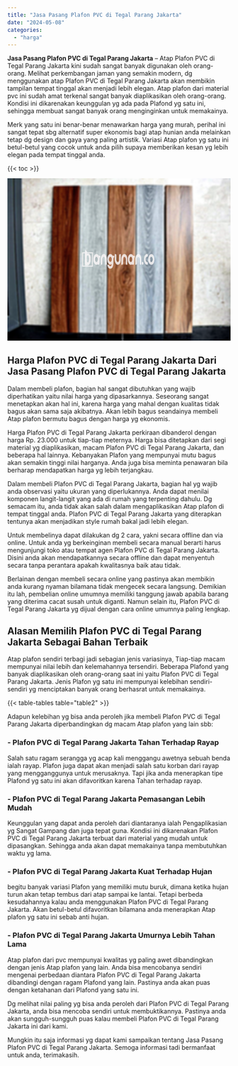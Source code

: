 ```yaml
---
title: "Jasa Pasang Plafon PVC di Tegal Parang Jakarta"
date: "2024-05-08"
categories: 
  - "harga"
---
```


**Jasa Pasang Plafon PVC di Tegal Parang Jakarta** – Atap Plafon PVC di Tegal Parang Jakarta kini sudah sangat banyak digunakan oleh orang-orang. Melihat perkembangan jaman yang semakin modern, dg menggunakan atap Plafon PVC di Tegal Parang Jakarta akan membikin tampilan tempat tinggal akan menjadi lebih elegan. Atap plafon dari material pvc ini sudah amat terkenal sangat banyak diaplikasikan oleh orang-orang. Kondisi ini dikarenakan keunggulan yg ada pada Plafond yg satu ini, sehingga membuat sangat banyak orang menginginkan untuk memakainya.

Merk yang satu ini benar-benar menawarkan harga yang murah, perihal ini sangat tepat sbg alternatif super ekonomis bagi atap hunian anda melainkan tetap dg design dan gaya yang paling artistik. Variasi Atap plafon yg satu ini betul-betul yang cocok untuk anda pilih supaya memberikan kesan yg lebih elegan pada tempat tinggal anda.

{{< toc >}}

![Jasa Pasang Plafon PVC di Tegal Parang Jakarta](/images/flafond-pvc-murah02.png)

## Harga Plafon PVC di Tegal Parang Jakarta Dari Jasa Pasang Plafon PVC di Tegal Parang Jakarta

Dalam membeli plafon, bagian hal sangat dibutuhkan yang wajib diperhatikan yaitu nilai harga yang dipasarkannya. Seseorang sangat menetapkan akan hal ini, karena harga yang mahal dengan kualitas tidak bagus akan sama saja akibatnya. Akan lebih bagus seandainya membeli Atap plafon bermutu bagus dengan harga yg ekonomis.

Harga Plafon PVC di Tegal Parang Jakarta perkiraan dibanderol dengan harga Rp. 23.000 untuk tiap-tiap meternya. Harga bisa ditetapkan dari segi material yg diaplikasikan, macam Plafon PVC di Tegal Parang Jakarta, dan beberapa hal lainnya. Kebanyakan Plafon yang mempunyai mutu bagus akan semakin tinggi nilai harganya. Anda juga bisa meminta penawaran bila berharap mendapatkan harga yg lebih terjangkau.

Dalam membeli Plafon PVC di Tegal Parang Jakarta, bagian hal yg wajib anda observasi yaitu ukuran yang diperlukannya. Anda dapat menilai komponen langit-langit yang ada di rumah yang terpenting dahulu. Dg semacam itu, anda tidak akan salah dalam mengaplikasikan Atap plafon di tempat tinggal anda. Plafon PVC di Tegal Parang Jakarta yang diterapkan tentunya akan menjadikan style rumah bakal jadi lebih elegan.

Untuk membelinya dapat dilakukan dg 2 cara, yakni secara offline dan via online. Untuk anda yg berkeinginan membeli secara manual berarti harus mengunjungi toko atau tempat agen Plafon PVC di Tegal Parang Jakarta. Disini anda akan mendapatkannya secara offline dan dapat menyentuh secara tanpa perantara apakah kwalitasnya baik atau tidak.

Berlainan dengan membeli secara online yang pastinya akan membikin anda kurang nyaman bilamana tidak mengecek secara langsung. Demikian itu lah, pembelian online umumnya memiliki tanggung jawab apabila barang yang diterima cacat susah untuk diganti. Namun selain itu, Plafon PVC di Tegal Parang Jakarta yg dijual dengan cara online umumnya paling lengkap.

## Alasan Memilih Plafon PVC di Tegal Parang Jakarta Sebagai Bahan Terbaik

Atap plafon sendiri terbagi jadi sebagian jenis variasinya, Tiap-tiap macam mempunyai nilai lebih dan kelemahannya tersendiri. Beberapa Plafond yang banyak diaplikasikan oleh orang-orang saat ini yaitu Plafon PVC di Tegal Parang Jakarta. Jenis Plafon yg satu ini mempunyai kelebihan sendiri-sendiri yg menciptakan banyak orang berhasrat untuk memakainya.

{{< table-tables table="table2" >}}

Adapun kelebihan yg bisa anda peroleh jika membeli Plafon PVC di Tegal Parang Jakarta diperbandingkan dg macam Atap plafon yang lain sbb:

### \- Plafon PVC di Tegal Parang Jakarta Tahan Terhadap Rayap

Salah satu ragam serangga yg acap kali menggangu awetnya sebuah benda ialah rayap. Plafon juga dapat akan menjadi salah satu korban dari rayap yang mengganggunya untuk merusaknya. Tapi jika anda menerapkan tipe Plafond yg satu ini akan difavoritkan karena Tahan terhadap rayap.

### \- Plafon PVC di Tegal Parang Jakarta Pemasangan Lebih Mudah

Keunggulan yang dapat anda peroleh dari diantaranya ialah Pengaplikasian yg Sangat Gampang dan juga tepat guna. Kondisi ini dikarenakan Plafon PVC di Tegal Parang Jakarta terbuat dari material yang mudah untuk dipasangkan. Sehingga anda akan dapat memakainya tanpa membutuhkan waktu yg lama.

### \- Plafon PVC di Tegal Parang Jakarta Kuat Terhadap Hujan

begitu banyak variasi Plafon yang memiliki mutu buruk, dimana ketika hujan turun akan tetap tembus dari atap sampai ke lantai. Tetapi berbeda kesudahannya kalau anda menggunakan Plafon PVC di Tegal Parang Jakarta. Akan betul-betul difavoritkan bilamana anda menerapkan Atap plafon yg satu ini sebab anti hujan.

### \- Plafon PVC di Tegal Parang Jakarta Umurnya Lebih Tahan Lama

Atap plafon dari pvc mempunyai kwalitas yg paling awet dibandingkan dengan jenis Atap plafon yang lain. Anda bisa mencobanya sendiri mengenai perbedaan diantara Plafon PVC di Tegal Parang Jakarta dibandingi dengan ragam Plafond yang lain. Pastinya anda akan puas dengan ketahanan dari Plafond yang satu ini.

Dg melihat nilai paling yg bisa anda peroleh dari Plafon PVC di Tegal Parang Jakarta, anda bisa mencoba sendiri untuk membuktikannya. Pastinya anda akan sungguh-sungguh puas kalau membeli Plafon PVC di Tegal Parang Jakarta ini dari kami.

Mungkin itu saja informasi yg dapat kami sampaikan tentang Jasa Pasang Plafon PVC di Tegal Parang Jakarta. Semoga informasi tadi bermanfaat untuk anda, terimakasih.
